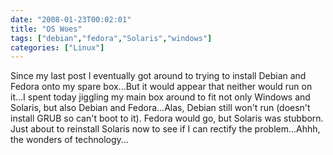 ```yaml
---
date: "2008-01-23T00:02:01"
title: "OS Woes"
tags: ["debian","fedora","Solaris","windows"]
categories: ["Linux"]
---
```


Since my last post I eventually got around to trying to install Debian and Fedora onto my spare box...But it would appear that neither would run on it...I spent today jiggling my main box around to fit not only Windows and Solaris, but also Debian and Fedora...Alas, Debian still won't run (doesn't install GRUB so can't boot to it). Fedora would go, but Solaris was stubborn. Just about to reinstall Solaris now to see if I can rectify the problem...Ahhh, the wonders of technology...
